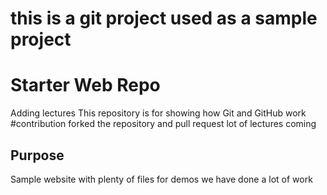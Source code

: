 # this is a git project used as a sample project

# Starter Web Repo
Adding lectures
This repository is for showing how Git and GitHub work
#contribution 
forked the repository and pull request
lot of lectures coming
## Purpose

Sample website with plenty of files for demos
we have done a lot of work
